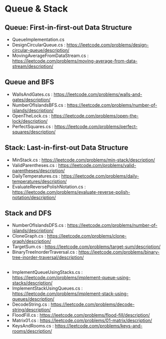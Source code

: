 # Queue & Stack

## Queue: First-in-first-out Data Structure
- QueueImplementation.cs
- DesignCircularQueue.cs : https://leetcode.com/problems/design-circular-queue/description/
- MovingAverageFromDataStream.cs : https://leetcode.com/problems/moving-average-from-data-stream/description/

## Queue and BFS
- WallsAndGates.cs : https://leetcode.com/problems/walls-and-gates/description/
- NumberOfIslandsBFS.cs : https://leetcode.com/problems/number-of-islands/description/
- OpenTheLock.cs : https://leetcode.com/problems/open-the-lock/description/
- PerfectSquares.cs : https://leetcode.com/problems/perfect-squares/description/

## Stack: Last-in-first-out Data Structure
- MinStack.cs : https://leetcode.com/problems/min-stack/description/
- ValidParentheses.cs : https://leetcode.com/problems/valid-parentheses/description/
- DailyTemperatures.cs : https://leetcode.com/problems/daily-temperatures/description/
- EvaluateReversePolishNotation.cs : https://leetcode.com/problems/evaluate-reverse-polish-notation/description/

## Stack and DFS
- NumberOfIslandsDFS.cs : https://leetcode.com/problems/number-of-islands/description/
- CloneGraph.cs : https://leetcode.com/problems/clone-graph/description/
- TargetSum.cs : https://leetcode.com/problems/target-sum/description/
- BinaryTreeInorderTraversal.cs : https://leetcode.com/problems/binary-tree-inorder-traversal/description/

## 
- ImplementQueueUsingStacks.cs : https://leetcode.com/problems/implement-queue-using-stacks/description/
- ImplementStackUsingQueues.cs : https://leetcode.com/problems/implement-stack-using-queues/description/
- DecodeString.cs : https://leetcode.com/problems/decode-string/description/
- FloodFill.cs : https://leetcode.com/problems/flood-fill/description/
- Matrix01.cs : https://leetcode.com/problems/01-matrix/description/
- KeysAndRooms.cs : https://leetcode.com/problems/keys-and-rooms/description/

